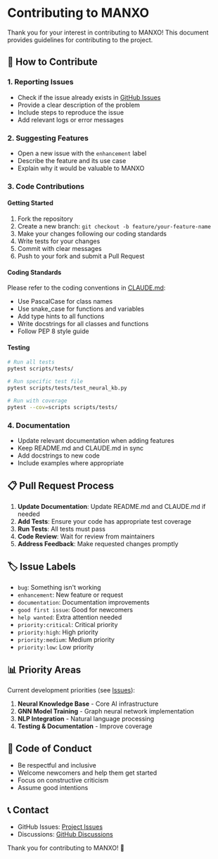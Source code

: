 # Contributing to MANXO

Thank you for your interest in contributing to MANXO! This document provides guidelines for contributing to the project.

## 🤝 How to Contribute

### 1. Reporting Issues

- Check if the issue already exists in [GitHub Issues](https://github.com/mintiasaikoh/manxo/issues)
- Provide a clear description of the problem
- Include steps to reproduce the issue
- Add relevant logs or error messages

### 2. Suggesting Features

- Open a new issue with the `enhancement` label
- Describe the feature and its use case
- Explain why it would be valuable to MANXO

### 3. Code Contributions

#### Getting Started

1. Fork the repository
2. Create a new branch: `git checkout -b feature/your-feature-name`
3. Make your changes following our coding standards
4. Write tests for your changes
5. Commit with clear messages
6. Push to your fork and submit a Pull Request

#### Coding Standards

Please refer to the coding conventions in [CLAUDE.md](CLAUDE.md):

- Use PascalCase for class names
- Use snake_case for functions and variables
- Add type hints to all functions
- Write docstrings for all classes and functions
- Follow PEP 8 style guide

#### Testing

```bash
# Run all tests
pytest scripts/tests/

# Run specific test file
pytest scripts/tests/test_neural_kb.py

# Run with coverage
pytest --cov=scripts scripts/tests/
```

### 4. Documentation

- Update relevant documentation when adding features
- Keep README.md and CLAUDE.md in sync
- Add docstrings to new code
- Include examples where appropriate

## 📋 Pull Request Process

1. **Update Documentation**: Update README.md and CLAUDE.md if needed
2. **Add Tests**: Ensure your code has appropriate test coverage
3. **Run Tests**: All tests must pass
4. **Code Review**: Wait for review from maintainers
5. **Address Feedback**: Make requested changes promptly

## 🏷️ Issue Labels

- `bug`: Something isn't working
- `enhancement`: New feature or request
- `documentation`: Documentation improvements
- `good first issue`: Good for newcomers
- `help wanted`: Extra attention needed
- `priority:critical`: Critical priority
- `priority:high`: High priority
- `priority:medium`: Medium priority
- `priority:low`: Low priority

## 📊 Priority Areas

Current development priorities (see [Issues](https://github.com/mintiasaikoh/manxo/issues)):

1. **Neural Knowledge Base** - Core AI infrastructure
2. **GNN Model Training** - Graph neural network implementation
3. **NLP Integration** - Natural language processing
4. **Testing & Documentation** - Improve coverage

## 🎯 Code of Conduct

- Be respectful and inclusive
- Welcome newcomers and help them get started
- Focus on constructive criticism
- Assume good intentions

## 📞 Contact

- GitHub Issues: [Project Issues](https://github.com/mintiasaikoh/manxo/issues)
- Discussions: [GitHub Discussions](https://github.com/mintiasaikoh/manxo/discussions)

Thank you for contributing to MANXO! 🎵